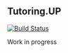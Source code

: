 ## Tutoring.UP

[![Build Status](https://travis-ci.org/ddmler/tutoringup.svg?branch=master)](https://travis-ci.org/ddmler/tutoringup)

Work in progress
